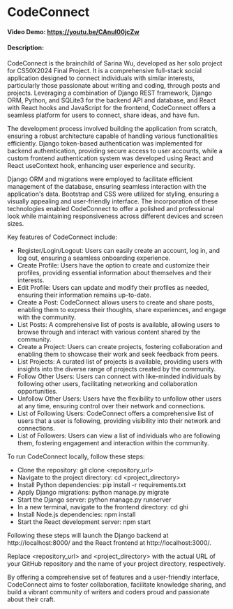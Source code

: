 # CodeConnect
#### Video Demo:  https://youtu.be/CAnuI00jcZw
#### Description:
CodeConnect is the brainchild of Sarina Wu, developed as her solo project for CS50X2024 Final Project. It is a comprehensive full-stack social application designed to connect individuals with similar interests, particularly those passionate about writing and coding, through posts and projects. Leveraging a combination of Django REST framework, Django ORM, Python, and SQLite3 for the backend API and database, and React with React hooks and JavaScript for the frontend, CodeConnect offers a seamless platform for users to connect, share ideas, and have fun.

The development process involved building the application from scratch, ensuring a robust architecture capable of handling various functionalities efficiently. Django token-based authentication was implemented for backend authentication, providing secure access to user accounts, while a custom frontend authentication system was developed using React and React useContext hook, enhancing user experience and security.

Django ORM and migrations were employed to facilitate efficient management of the database, ensuring seamless interaction with the application's data. Bootstrap and CSS were utilized for styling, ensuring a visually appealing and user-friendly interface. The incorporation of these technologies enabled CodeConnect to offer a polished and professional look while maintaining responsiveness across different devices and screen sizes.

Key features of CodeConnect include:

- Register/Login/Logout: Users can easily create an account, log in, and log out, ensuring a seamless onboarding experience.
- Create Profile: Users have the option to create and customize their profiles, providing essential information about themselves and their interests.
- Edit Profile: Users can update and modify their profiles as needed, ensuring their information remains up-to-date.
- Create a Post: CodeConnect allows users to create and share posts, enabling them to express their thoughts, share experiences, and engage with the community.
- List Posts: A comprehensive list of posts is available, allowing users to browse through and interact with various content shared by the community.
- Create a Project: Users can create projects, fostering collaboration and enabling them to showcase their work and seek feedback from peers.
- List Projects: A curated list of projects is available, providing users with insights into the diverse range of projects created by the community.
- Follow Other Users: Users can connect with like-minded individuals by following other users, facilitating networking and collaboration opportunities.
- Unfollow Other Users: Users have the flexibility to unfollow other users at any time, ensuring control over their network and connections.
- List of Following Users: CodeConnect offers a comprehensive list of users that a user is following, providing visibility into their network and connections.
- List of Followers: Users can view a list of individuals who are following them, fostering engagement and interaction within the community.

To run CodeConnect locally, follow these steps:

- Clone the repository: git clone <repository_url>
- Navigate to the project directory: cd <project_directory>
- Install Python dependencies: pip install -r requirements.txt
- Apply Django migrations: python manage.py migrate
- Start the Django server: python manage.py runserver
- In a new terminal, navigate to the frontend directory: cd ghi
- Install Node.js dependencies: npm install
- Start the React development server: npm start
  
Following these steps will launch the Django backend at http://localhost:8000/ and the React frontend at http://localhost:3000/.

Replace <repository_url> and <project_directory> with the actual URL of your GitHub repository and the name of your project directory, respectively.

By offering a comprehensive set of features and a user-friendly interface, CodeConnect aims to foster collaboration, facilitate knowledge sharing, and build a vibrant community of writers and coders proud and passionate about their craft.
